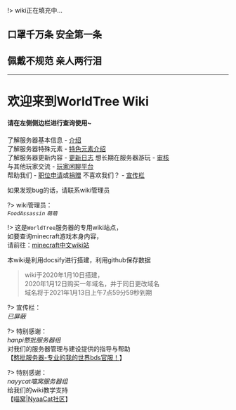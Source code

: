 !> wiki正在填充中...

## 口罩千万条 安全第一条  
## 佩戴不规范 亲人两行泪

* * *

# 欢迎来到WorldTree Wiki

#### 请在左侧侧边栏进行查询使用~

了解服务器基本信息 - [介绍](basic/introduce.md)  
了解服务器特殊元素 - [特色元素介绍](world/characteristic.md)  
了解服务器更新内容 - [更新日志](world/update.md)
想长期在服务器游玩 - [审核](rule/gs.md)  
与其他玩家交流 - [玩家闲聊平台](basic/chat.md)  
帮助我们 - [职位申请](rule/apply.md)或[捐赠](other/donation.md)
不喜欢我们？ - [宣传栏](basic/partner.md)

如果发现bug的话，请联系wiki管理员

?> wiki管理员：  
*`FoodAssassin`* *`萌萌`*

!> 这是`WorldTree`服务器的专用wiki站点，  
如要查询minecraft游戏本身内容，  
请前往：[minecraft中文wiki站](https://minecraft-zh.gamepedia.com/Minecraft_Wiki)

本wiki是利用docsify进行搭建，利用github保存数据

> wiki于2020年1月10日搭建，  
2020年1月12日购买一年域名，并于同日更改域名  
域名将于2021年1月13日上午7点59分59秒到期

?> 宣传栏：  
*已屏蔽*

?> 特别感谢：  
*hanpi憨批服务器组*  
对我们的服务器管理与建设提供的指导与帮助  
【[憨批服务器-专业的我的世界bds官服！](https://www.mchanpi.cn:4433/)】  
  
?> 特别感谢：  
*nayycat喵窝服务器组*  
给我们的wiki教学支持  
【[喵窝|NyaaCat社区](https://www.nyaa.cat/)】
